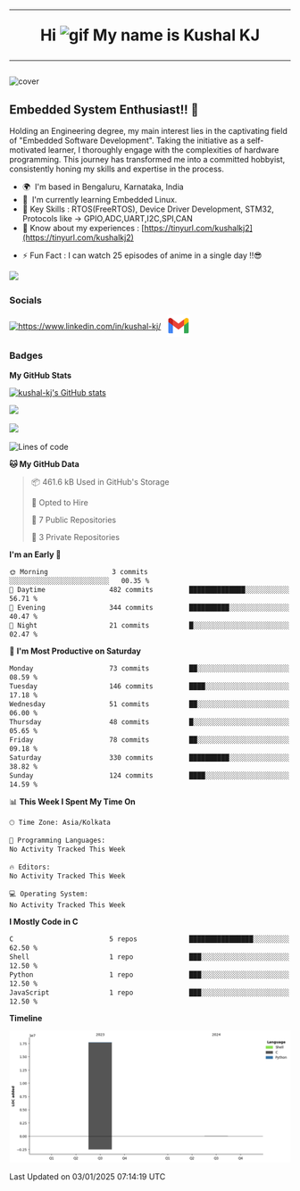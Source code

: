 <h1 align=center><hr>Hi <img src="https://user-images.githubusercontent.com/18350557/176309783-0785949b-9127-417c-8b55-ab5a4333674e.gif" alt="gif" height="32" width="32"> My name is Kushal KJ<hr></h1>

![cover](https://graph.org/file/53c59396be94840a1cc66.jpg)

Embedded System Enthusiast!! 🤖
----------------------------

Holding an Engineering degree, my main interest lies in the captivating field of "Embedded Software Development". Taking the initiative as a self-motivated learner, I thoroughly engage with the complexities of hardware programming. This journey has transformed me into a committed hobbyist, consistently honing my skills and expertise in the process.

* 🌍  I'm based in Bengaluru, Karnataka, India
* 🧠  I'm currently learning Embedded Linux.
* 🔑  Key Skills : RTOS(FreeRTOS), Device Driver Development, STM32, Protocols like -> GPIO,ADC,UART,I2C,SPI,CAN
* 📄  Know about my experiences : [https://tinyurl.com/kushalkj2](https://tinyurl.com/kushalkj2)
<!--* 🏆  Achievements : *All India 24th rank* in **'All India GK exam' (AIGK)** hosted by Centre for Human Resource Development(CHRD) in 2011.-->
* ⚡  Fun Fact : I can watch 25 episodes of anime in a single day !!😎

<a href="https://www.github.com/kushal-kj" target="_blank" rel="noreferrer"><img
src="https://img.shields.io/github/followers/kushal-kj?logo=github&style=for-the-badge&color=0891b2&labelColor=1c1917" /></a>

### Socials
<p align="left">
<a href="https://www.linkedin.com/in/kushal-kj/" target="blank"><img align="center" src="https://raw.githubusercontent.com/rahuldkjain/github-profile-readme-generator/master/src/images/icons/Social/linked-in-alt.svg" alt="https://www.linkedin.com/in/kushal-kj/" height="30" width="40" /></a>
&nbsp;
<a href="mailto:kushal.kuramkote@gmail.com" target="blank"><img align="center" src="https://raw.githubusercontent.com/github/explore/8f19e4dbbf13418dc1b1d58bb265953553c15a46/topics/gmail/gmail.png" alt="https://www.linkedin.com/in/kushal-kj/" height="40" width="40" /></a>
</p>


### Badges

<b>My GitHub Stats</b>

<a href="http://www.github.com/kushal-kj"><img src="https://github-readme-edit.vercel.app/api?username=kushal-kj&show_icons=true&hide=&count_private=true&title_color=0891b2&text_color=ffffff&icon_color=0891b2&bg_color=1c1917&hide_border=true&show_icons=true" alt="kushal-kj's GitHub stats" /></a>

<a href="http://www.github.com/kushal-kj"><img src="https://github-readme-streak-stats.herokuapp.com/?user=kushal-kj&stroke=ffffff&background=1c1917&ring=0891b2&fire=0891b2&currStreakNum=ffffff&currStreakLabel=0891b2&sideNums=ffffff&sideLabels=ffffff&dates=ffffff&hide_border=true" /></a>

![](https://komarev.com/ghpvc/?username=kushal-kj)

<!--START_SECTION:waka-->
![Lines of code](https://img.shields.io/badge/From%20Hello%20World%20I%27ve%20Written-17.8%20million%20lines%20of%20code-blue)

**🐱 My GitHub Data** 

> 📦 461.6 kB Used in GitHub's Storage 
 > 
> 💼 Opted to Hire
 > 
> 📜 7 Public Repositories 
 > 
> 🔑 3 Private Repositories 
 > 
**I'm an Early 🐤** 

```text
🌞 Morning                3 commits           ░░░░░░░░░░░░░░░░░░░░░░░░░   00.35 % 
🌆 Daytime                482 commits         ██████████████░░░░░░░░░░░   56.71 % 
🌃 Evening                344 commits         ██████████░░░░░░░░░░░░░░░   40.47 % 
🌙 Night                  21 commits          █░░░░░░░░░░░░░░░░░░░░░░░░   02.47 % 
```
📅 **I'm Most Productive on Saturday** 

```text
Monday                   73 commits          ██░░░░░░░░░░░░░░░░░░░░░░░   08.59 % 
Tuesday                  146 commits         ████░░░░░░░░░░░░░░░░░░░░░   17.18 % 
Wednesday                51 commits          ██░░░░░░░░░░░░░░░░░░░░░░░   06.00 % 
Thursday                 48 commits          █░░░░░░░░░░░░░░░░░░░░░░░░   05.65 % 
Friday                   78 commits          ██░░░░░░░░░░░░░░░░░░░░░░░   09.18 % 
Saturday                 330 commits         ██████████░░░░░░░░░░░░░░░   38.82 % 
Sunday                   124 commits         ████░░░░░░░░░░░░░░░░░░░░░   14.59 % 
```


📊 **This Week I Spent My Time On** 

```text
🕑︎ Time Zone: Asia/Kolkata

💬 Programming Languages: 
No Activity Tracked This Week

🔥 Editors: 
No Activity Tracked This Week

💻 Operating System: 
No Activity Tracked This Week
```

**I Mostly Code in C** 

```text
C                        5 repos             ████████████████░░░░░░░░░   62.50 % 
Shell                    1 repo              ███░░░░░░░░░░░░░░░░░░░░░░   12.50 % 
Python                   1 repo              ███░░░░░░░░░░░░░░░░░░░░░░   12.50 % 
JavaScript               1 repo              ███░░░░░░░░░░░░░░░░░░░░░░   12.50 % 
```



**Timeline**

![Lines of Code chart](https://raw.githubusercontent.com/kushal-kj/kushal-kj/main/assets/bar_graph.png)


 Last Updated on 03/01/2025 07:14:19 UTC
<!--END_SECTION:waka-->
